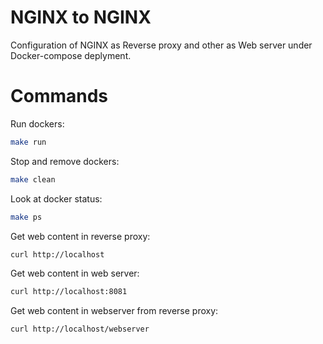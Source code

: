 # NGINX to NGINX

Configuration of NGINX as Reverse proxy and other as Web server under Docker-compose deplyment.

# Commands

Run dockers:

```sh
make run
```

Stop and remove dockers:

```sh
make clean
```
Look at docker status:

```sh
make ps
```
Get web content in reverse proxy:

```sh
curl http://localhost
```

Get web content in web server:

```sh
curl http://localhost:8081
```

Get web content in webserver from reverse proxy:

```sh
curl http://localhost/webserver
```